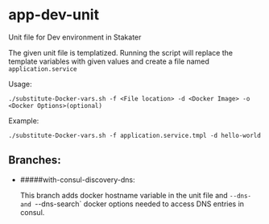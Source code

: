 # app-dev-unit
Unit file for Dev environment in Stakater

The given unit file is templatized.
Running the script will replace the template variables with given values and create a file named `application.service`

Usage: 

```
./substitute-Docker-vars.sh -f <File location> -d <Docker Image> -o <Docker Options>(optional)
```

Example:
```
./substitute-Docker-vars.sh -f application.service.tmpl -d hello-world
```

## Branches: 
* #####with-consul-discovery-dns:
  
  This branch adds docker hostname variable in the unit file and `--dns- and `--dns-search` docker options needed to access DNS entries in consul. 
